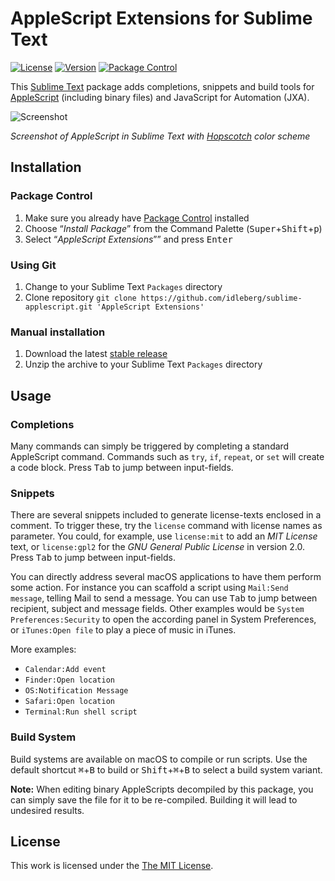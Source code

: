 # AppleScript Extensions for Sublime Text

[![License](https://img.shields.io/github/license/idleberg/sublime-applescript?style=for-the-badge)](LICENSE)
[![Version](https://img.shields.io/github/v/release/idleberg/sublime-applescript?style=for-the-badge)](https://github.com/idleberg/sublime-applescript/releases)
[![Package Control](https://img.shields.io/packagecontrol/dt/AppleScript%2520Extensions?style=for-the-badge)](https://packagecontrol.io/packages/AppleScript%20Extensions)

This [Sublime Text](http://www.sublimetext.com/) package adds completions, snippets and build tools for [AppleScript](https://developer.apple.com/library/mac/documentation/applescript/conceptual/applescriptlangguide/introduction/ASLR_intro.html) (including binary files) and JavaScript for Automation (JXA).

![Screenshot](https://raw.github.com/idleberg/sublime-applescript/master/screenshot.gif)

*Screenshot of AppleScript in Sublime Text with [Hopscotch](https://github.com/idleberg/Hopscotch) color scheme*

## Installation

### Package Control

1. Make sure you already have [Package Control](https://packagecontrol.io/) installed
2. Choose “*Install Package*” from the Command Palette (<kbd>Super</kbd>+<kbd>Shift</kbd>+<kbd>p</kbd>)
3. Select “*AppleScript Extensions*”” and press <kbd>Enter</kbd>

### Using Git

1. Change to your Sublime Text `Packages` directory
2. Clone repository `git clone https://github.com/idleberg/sublime-applescript.git 'AppleScript Extensions'`

### Manual installation

1. Download the latest [stable release](https://github.com/idleberg/sublime-applescript/releases)
2. Unzip the archive to your Sublime Text `Packages` directory

## Usage

### Completions

Many commands can simply be triggered by completing a standard AppleScript command. Commands such as `try`, `if`, `repeat`, or `set` will create a code block. Press <kbd>Tab</kbd> to jump between input-fields.

### Snippets

There are several snippets included to generate license-texts enclosed in a comment. To trigger these, try the `license` command with license names as parameter. You could, for example, use `license:mit` to add an *MIT License* text, or `license:gpl2` for the *GNU General Public License* in version 2.0. Press <kbd>Tab</kbd> to jump between input-fields.

You can directly address several macOS applications to have them perform some action. For instance you can scaffold a script using `Mail:Send message`, telling Mail to send a message. You can use <kbd>Tab</kbd> to jump between recipient, subject and message fields. Other examples would be `System Preferences:Security` to open the according panel in System Preferences, or `iTunes:Open file` to play a piece of music in iTunes.

More examples:

* `Calendar:Add event`
* `Finder:Open location`
* `OS:Notification Message`
* `Safari:Open location`
* `Terminal:Run shell script`

### Build System

Build systems are available on macOS to compile or run scripts. Use the default shortcut <kbd>⌘</kbd>+<kbd>B</kbd> to build or <kbd>Shift</kbd>+<kbd>⌘</kbd>+<kbd>B</kbd> to select a build system variant.

**Note:** When editing binary AppleScripts decompiled by this package, you can simply save the file for it to be re-compiled. Building it will lead to undesired results.

## License

This work is licensed under the [The MIT License](LICENSE).
